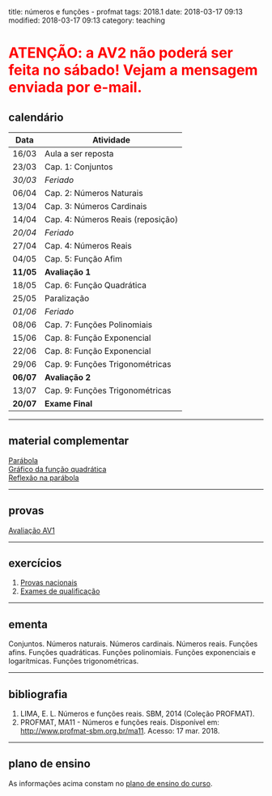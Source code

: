 title: números e funções - profmat
tags: 2018.1
date: 2018-03-17 09:13
modified: 2018-03-17 09:13
category: teaching

<h1 style="color: red;">ATENÇÃO: a AV2 <strong>não</strong> poderá ser feita no
sábado! Vejam a mensagem enviada por e-mail.</h1>

## <a id="schedule"></a>calendário
Data  | Atividade
------|----------
16/03 | Aula a ser reposta
23/03 | Cap. 1: Conjuntos
_30/03_ | _Feriado_
06/04 | Cap. 2: Números Naturais
13/04 | Cap. 3: Números Cardinais
14/04 | Cap. 4: Números Reais (reposição)
_20/04_ | _Feriado_
27/04 | Cap. 4: Números Reais
04/05 | Cap. 5: Função Afim
**11/05** | **Avaliação 1**
18/05 | Cap. 6: Função Quadrática
25/05 | Paralização
_01/06_ | _Feriado_
08/06 | Cap. 7: Funções Polinomiais
15/06 | Cap. 8: Função Exponencial
22/06 | Cap. 8: Função Exponencial
29/06 | Cap. 9: Funções Trigonométricas
**06/07** | **Avaliação 2**
13/07 | Cap. 9: Funções Trigonométricas
**20/07** | **Exame Final**

---

## material complementar
[Parábola](https://ggbm.at/aWtCtaN4)  
[Gráfico da função quadrática](https://ggbm.at/jYAXAqt6)  
[Reflexão na parábola](https://ggbm.at/xBaG5dVR)


---

## provas
[Avaliação AV1]({filename}/provas/2018-1-num-funcoes-profmat-av1.pdf)

---

## exercícios
1. [Provas nacionais](http://www.profmat-sbm.org.br/provas-nacionais/)  
2. [Exames de qualificação](http://www.profmat-sbm.org.br/exame-nacional-de-qualificacao/)

---

## <a id="silabus"></a>ementa
Conjuntos. Números naturais. Números cardinais. Números reais. Funções afins.
Funções quadráticas. Funções polinomiais. Funções exponenciais e logarítmicas.
Funções trigonométricas.

---

## bibliografia
1. LIMA, E. L. Números e funções reais. SBM, 2014 (Coleção PROFMAT).
2. PROFMAT, MA11 - Números  e  funções  reais. Disponível  em:
   <http://www.profmat-sbm.org.br/ma11>. Acesso: 17 mar. 2018.

---

## plano de ensino
As informações acima constam no [plano de ensino do
curso]({filename}/planos/2018-1-num-funcoes-profmat.pdf).
